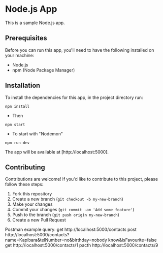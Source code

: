 # Node.js App

This is a sample Node.js app.

## Prerequisites

Before you can run this app, you'll need to have the following installed on your machine:

- Node.js
- npm (Node Package Manager)

## Installation

To install the dependencies for this app, in the project directory run:

`npm install`

- Then 

`npm start`

- To start with "Nodemon"

`npm run dev`

The app will be available at [http://localhost:5000].

## Contributing

Contributions are welcome! If you'd like to contribute to this project, please follow these steps:

1. Fork this repository
2. Create a new branch (`git checkout -b my-new-branch`)
3. Make your changes
4. Commit your changes (`git commit -am 'Add some feature'`)
5. Push to the branch (`git push origin my-new-branch`)
6. Create a new Pull Request

Postman example query:
get http://localhost:5000/contacts
post http://localhost:5000/contacts?name=Kapibara&telNumber=no&birthday=nobody know&isFavourite=false
get http://localhost:5000/contacts/1
pacth http://localhost:5000/contacts/9